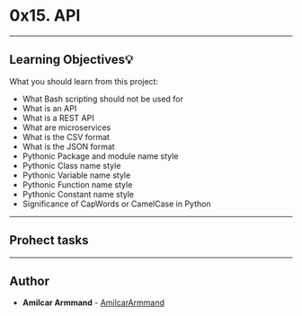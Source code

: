 # 0x15. API

---
## Learning Objectives:bulb:
What you should learn from this project:

* What Bash scripting should not be used for
* What is an API
* What is a REST API
* What are microservices
* What is the CSV format
* What is the JSON format
* Pythonic Package and module name style
* Pythonic Class name style
* Pythonic Variable name style
* Pythonic Function name style
* Pythonic Constant name style
* Significance of CapWords or CamelCase in Python

---
## Prohect tasks

---

## Author
* **Amilcar Armmand** - [AmilcarArmmand](https://github.com/AmilcarArmmand)
